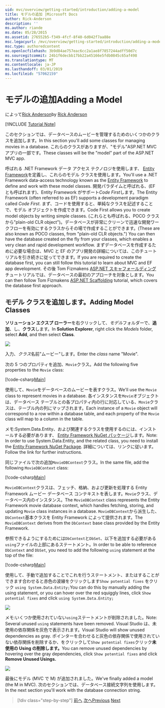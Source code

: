 ```yaml
---
uid: mvc/overview/getting-started/introduction/adding-a-model
title: モデルの追加 |Microsoft Docs
author: Rick-Anderson
description: ''
ms.author: riande
ms.date: 05/28/2015
ms.assetid: 276552b5-f349-4fcf-8f40-6d042f7aa88e
msc.legacyurl: /mvc/overview/getting-started/introduction/adding-a-model
msc.type: authoredcontent
ms.openlocfilehash: 3b9d84ae757eac6cc2a1ae8f7857244adff50d7c
ms.sourcegitcommit: 24b1f6decbb17bb22a45166e5fdb0845c65af498
ms.translationtype: MT
ms.contentlocale: ja-JP
ms.lasthandoff: 03/01/2019
ms.locfileid: "57062159"
---
```

<a name="adding-a-model"></a><span data-ttu-id="b8dd2-102">モデルの追加</span><span class="sxs-lookup"><span data-stu-id="b8dd2-102">Adding a Model</span></span>
====================
<span data-ttu-id="b8dd2-103">によって[Rick Anderson]((https://twitter.com/RickAndMSFT))</span><span class="sxs-lookup"><span data-stu-id="b8dd2-103">by [Rick Anderson]((https://twitter.com/RickAndMSFT))</span></span>

[!INCLUDE [Tutorial Note](sample/code-location.md)]

<span data-ttu-id="b8dd2-104">このセクションでは、データベースのムービーを管理するためのいくつかのクラスを追加します。</span><span class="sxs-lookup"><span data-stu-id="b8dd2-104">In this section you'll add some classes for managing movies in a database.</span></span> <span data-ttu-id="b8dd2-105">これらのクラスがありますが、&quot;モデル&quot;ASP.NET MVC アプリの一部です。</span><span class="sxs-lookup"><span data-stu-id="b8dd2-105">These classes will be the &quot;model&quot; part of the ASP.NET MVC app.</span></span>

<span data-ttu-id="b8dd2-106">呼ばれる .NET Framework データ アクセス テクノロジを使用します、 [Entity Framework](https://docs.microsoft.com/ef/)を定義し、これらのモデル クラスを使用します。</span><span class="sxs-lookup"><span data-stu-id="b8dd2-106">You'll use a .NET Framework data-access technology known as the [Entity Framework](https://docs.microsoft.com/ef/) to define and work with these model classes.</span></span> <span data-ttu-id="b8dd2-107">開発パラダイムと呼ばれる、(EF とも呼ばれます)、Entity Framework がサポート*Code First*します。</span><span class="sxs-lookup"><span data-stu-id="b8dd2-107">The Entity Framework (often referred to as EF) supports a development paradigm called *Code First*.</span></span> <span data-ttu-id="b8dd2-108">まず、コードを使用すると、単純なクラスを記述することで、モデル オブジェクトを作成できます。</span><span class="sxs-lookup"><span data-stu-id="b8dd2-108">Code First allows you to create model objects by writing simple classes.</span></span> <span data-ttu-id="b8dd2-109">(これらとも呼ばれる、POCO クラスから&quot;plain-old CLR object&quot;)。データベースが非常にクリーンで迅速な開発ワークフローを有効にするクラスからその場で作成することができます。</span><span class="sxs-lookup"><span data-stu-id="b8dd2-109">(These are also known as POCO classes, from &quot;plain-old CLR objects.&quot;) You can then have the database created on the fly from your classes, which enables a very clean and rapid development workflow.</span></span> <span data-ttu-id="b8dd2-110">まずデータベースを作成するために必要な場合は、MVC と EF のアプリ開発の詳細については、このチュートリアルを引き続きに従ってできます。</span><span class="sxs-lookup"><span data-stu-id="b8dd2-110">If you are required to create the database first, you can still follow this tutorial to learn about MVC and EF app development.</span></span> <span data-ttu-id="b8dd2-111">その後 Tom Fizmakens [ASP.NET スキャフォールディング](xref:visual-studio/overview/2013/aspnet-scaffolding-overview)チュートリアルでは、データベースの最初のアプローチを対象とします。</span><span class="sxs-lookup"><span data-stu-id="b8dd2-111">You can then follow Tom Fizmakens [ASP.NET Scaffolding](xref:visual-studio/overview/2013/aspnet-scaffolding-overview) tutorial, which covers the database first approach.</span></span>

## <a name="adding-model-classes"></a><span data-ttu-id="b8dd2-112">モデル クラスを追加します。</span><span class="sxs-lookup"><span data-stu-id="b8dd2-112">Adding Model Classes</span></span>

<span data-ttu-id="b8dd2-113">**ソリューション エクスプ ローラー**を右クリックして、*モデル*フォルダーで、**追加**、し、**クラス**します。</span><span class="sxs-lookup"><span data-stu-id="b8dd2-113">In **Solution Explorer**, right click the *Models* folder, select **Add**, and then select **Class**.</span></span>

![](adding-a-model/_static/image1.png)

<span data-ttu-id="b8dd2-114">入力、*クラス*名前&quot;ムービー&quot;します。</span><span class="sxs-lookup"><span data-stu-id="b8dd2-114">Enter the *class* name &quot;Movie&quot;.</span></span>

<span data-ttu-id="b8dd2-115">次の 5 つのプロパティを追加、`Movie`クラス。</span><span class="sxs-lookup"><span data-stu-id="b8dd2-115">Add the following five properties to the `Movie` class:</span></span>

[!code-csharp[Main](adding-a-model/samples/sample1.cs)]

<span data-ttu-id="b8dd2-116">使用して、`Movie`をデータベースのムービーを表すクラス。</span><span class="sxs-lookup"><span data-stu-id="b8dd2-116">We'll use the `Movie` class to represent movies in a database.</span></span> <span data-ttu-id="b8dd2-117">各インスタンスを`Movie`オブジェクトは、データベース テーブルとの各プロパティ内の行に対応している、`Movie`クラスは、テーブル内の列にマップされます。</span><span class="sxs-lookup"><span data-stu-id="b8dd2-117">Each instance of a `Movie` object will correspond to a row within a database table, and each property of the `Movie` class will map to a column in the table.</span></span>

<span data-ttu-id="b8dd2-118">メモ:System.Data.Entity、および関連するクラスを使用するのには、インストールする必要があります、 [Entity Framework NuGet パッケージ](https://www.nuget.org/packages/EntityFramework/)します。</span><span class="sxs-lookup"><span data-stu-id="b8dd2-118">Note: In order to use System.Data.Entity, and the related class, you need to install the [Entity Framework NuGet Package](https://www.nuget.org/packages/EntityFramework/).</span></span> <span data-ttu-id="b8dd2-119">詳細については、リンクに従います。</span><span class="sxs-lookup"><span data-stu-id="b8dd2-119">Follow the link for further instructions.</span></span>

<span data-ttu-id="b8dd2-120">同じファイルで次の追加`MovieDBContext`クラス。</span><span class="sxs-lookup"><span data-stu-id="b8dd2-120">In the same file, add the following `MovieDBContext` class:</span></span>

[!code-csharp[Main](adding-a-model/samples/sample2.cs?highlight=2,15-18)]

<span data-ttu-id="b8dd2-121">`MovieDBContext`クラスは、フェッチ、格納、および更新を処理する Entity Framework ムービー データベース コンテキストを表します。`Movie`クラス、データベース内のインスタンス。</span><span class="sxs-lookup"><span data-stu-id="b8dd2-121">The `MovieDBContext` class represents the Entity Framework movie database context, which handles fetching, storing, and updating `Movie` class instances in a database.</span></span> <span data-ttu-id="b8dd2-122">`MovieDBContext`から派生した、`DbContext`基本クラスを Entity Framework によって提供されます。</span><span class="sxs-lookup"><span data-stu-id="b8dd2-122">The `MovieDBContext` derives from the `DbContext` base class provided by the Entity Framework.</span></span>

<span data-ttu-id="b8dd2-123">参照できるようにするためには`DbContext`と`DbSet`、以下を追加する必要がある`using`ファイルの上部にあるステートメント。</span><span class="sxs-lookup"><span data-stu-id="b8dd2-123">In order to be able to reference `DbContext` and `DbSet`, you need to add the following `using` statement at the top of the file:</span></span>

[!code-csharp[Main](adding-a-model/samples/sample3.cs)]

<span data-ttu-id="b8dd2-124">使用して、手動で追加することでこれを行うステートメント、またはすることができます合わせると赤色の波線をクリックします`Show potential fixes` をクリック `using System.Data.Entity;`</span><span class="sxs-lookup"><span data-stu-id="b8dd2-124">You can do this by manually adding the using statement, or you can hover over the red squiggly lines, click `Show potential fixes` and click `using System.Data.Entity;`</span></span>

![](adding-a-model/_static/image2.png)

<span data-ttu-id="b8dd2-125">メモ:いくつか使用されていない`using`ステートメントが削除されました。</span><span class="sxs-lookup"><span data-stu-id="b8dd2-125">Note: Several unused `using` statements have been removed.</span></span> <span data-ttu-id="b8dd2-126">Visual Studio は、未使用の依存関係を灰色で表示されます。</span><span class="sxs-lookup"><span data-stu-id="b8dd2-126">Visual Studio will show unused dependencies as gray.</span></span> <span data-ttu-id="b8dd2-127">ポインターを合わせると灰色の依存関係で使用されていない依存関係を削除するか、をクリックして`Show potential fixes`クリック**未使用の Using の削除します。**</span><span class="sxs-lookup"><span data-stu-id="b8dd2-127">You can remove unused dependencies by hovering over the gray dependencies, click `Show potential fixes` and click **Remove Unused Usings.**</span></span>

![](adding-a-model/_static/image3.png)

<span data-ttu-id="b8dd2-128">最後にモデル (MVC で M) が追加されました。</span><span class="sxs-lookup"><span data-stu-id="b8dd2-128">We've finally added a model (the M in MVC).</span></span> <span data-ttu-id="b8dd2-129">次のセクションでは、データベース接続文字列を使用します。</span><span class="sxs-lookup"><span data-stu-id="b8dd2-129">In the next section you'll work with the database connection string.</span></span>

> [!div class="step-by-step"]
> <span data-ttu-id="b8dd2-130">[前へ](adding-a-view.md)
> [次へ](creating-a-connection-string.md)</span><span class="sxs-lookup"><span data-stu-id="b8dd2-130">[Previous](adding-a-view.md)
[Next](creating-a-connection-string.md)</span></span>
